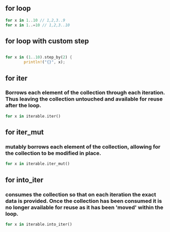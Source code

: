 ## for loop
```rust
for x in 1..10 // 1,2,3..9
for x in 1..=10 // 1,2,3..10
```

## for loop with custom step
```rust

for x in (1..10).step_by(2) {
        println!("{}", x);
```

## for iter 
### Borrows each element of the collection through each iteration. Thus leaving the collection untouched and available for reuse after the loop.
```rust
for x in iterable.iter()
```

## for iter_mut
### mutably borrows each element of the collection, allowing for the collection to be modified in place.
```rust
for x in iterable.iter_mut()
```

## for into_iter
### consumes the collection so that on each iteration the exact data is provided. Once the collection has been consumed it is no longer available for reuse as it has been 'moved' within the loop.
``` rust
for x in iterable.into_iter()
```
